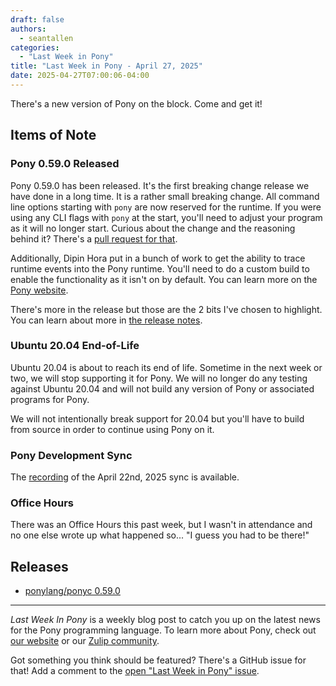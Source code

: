 ```yaml
---
draft: false
authors:
  - seantallen
categories:
  - "Last Week in Pony"
title: "Last Week in Pony - April 27, 2025"
date: 2025-04-27T07:00:06-04:00
---
```


There's a new version of Pony on the block. Come and get it!

<!-- more -->

## Items of Note

### Pony 0.59.0 Released

Pony 0.59.0 has been released. It's the first breaking change release we have done in a long time. It is a rather small breaking change. All command line options starting with `pony` are now reserved for the runtime. If you were using any CLI flags with `pony` at the start, you'll need to adjust your program as it will no longer start. Curious about the change and the reasoning behind it? There's a [pull request for that](https://github.com/ponylang/ponyc/pull/4622).

Additionally, Dipin Hora put in a bunch of work to get the ability to trace runtime events into the Pony runtime. You'll need to do a custom build to enable the functionality as it isn't on by default. You can learn more on the [Pony website](https://www.ponylang.io/use/debugging/tracing/).

There's more in the release but those are the 2 bits I've chosen to highlight. You can learn about more in [the release notes](https://github.com/ponylang/ponyc/releases/tag/0.59.0).

### Ubuntu 20.04 End-of-Life

Ubuntu 20.04 is about to reach its end of life. Sometime in the next week or two, we will stop supporting it for Pony. We will no longer do any testing against Ubuntu 20.04 and will not build any version of Pony or associated programs for Pony.

We will not intentionally break support for 20.04 but you'll have to build from source in order to continue using Pony on it.

### Pony Development Sync

The [recording](https://vimeo.com/1077783077) of the April 22nd, 2025 sync is available.

### Office Hours

There was an Office Hours this past week, but I wasn't in attendance and no one else wrote up what happened so... "I guess you had to be there!"

## Releases

- [ponylang/ponyc 0.59.0](https://github.com/ponylang/ponyc/releases/tag/0.59.0)

---

_Last Week In Pony_ is a weekly blog post to catch you up on the latest news for the Pony programming language. To learn more about Pony, check out [our website](https://ponylang.io) or our [Zulip community](https://ponylang.zulipchat.com).

Got something you think should be featured? There's a GitHub issue for that! Add a comment to the [open "Last Week in Pony" issue](https://github.com/ponylang/ponylang.github.io/issues?q=is%3Aissue+is%3Aopen+label%3Alast-week-in-pony).
